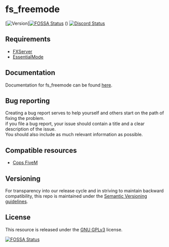# fs_freemode
[![Version](https://img.shields.io/badge/Version-1.3-brightgreen.svg)][![FOSSA Status](https://app.fossa.io/api/projects/git%2Bgithub.com%2FFiveM-Scripts%2Ffs_freemode.svg?type=shield)](https://app.fossa.io/projects/git%2Bgithub.com%2FFiveM-Scripts%2Ffs_freemode?ref=badge_shield)
()
<a href="https://discord.gg/Cgr5FU6" title="Chat on Discord"><img alt="Discord Status" src="https://discordapp.com/api/guilds/285462938691567627/widget.png"></a>

## Requirements
- [FXServer](https://wiki.fivem.net/wiki/Running_FXServer)
- [EssentialMode](https://forum.fivem.net/t/release-essentialmode-base)

## Documentation   
 Documentation for fs_freemode can be found [here](https://freemode.readme.io).    

## Bug reporting
Creating a bug report serves to help yourself and others start on the path of fixing the problem.    
if you file a bug report, your issue should contain a title and a clear description of the issue.    
You should also include as much relevant information as possible.

## Compatible resources
- [Cops FiveM](https://forum.fivem.net/t/release-cops-fivem-v1-3-0-07-07-2017/17460)

## Versioning
For transparency into our release cycle and in striving to maintain backward compatibility,
this repo is maintained under the [Semantic Versioning guidelines](http://semver.org/).

## License
This resource is released under the [GNU GPLv3](license.md) license.


[![FOSSA Status](https://app.fossa.io/api/projects/git%2Bgithub.com%2FFiveM-Scripts%2Ffs_freemode.svg?type=large)](https://app.fossa.io/projects/git%2Bgithub.com%2FFiveM-Scripts%2Ffs_freemode?ref=badge_large)